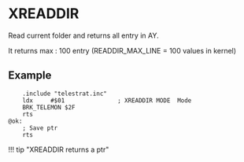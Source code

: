 # XREADDIR

Read current folder and returns all entry in AY.

It returns max : 100 entry (READDIR_MAX_LINE = 100 values in kernel)

## Example

```ca65
    .include "telestrat.inc"
    ldx     #$01               ; XREADDIR MODE  Mode
    BRK_TELEMON $2F
    rts
@ok:
    ; Save ptr
    rts

```

!!! tip "XREADDIR returns a ptr"

